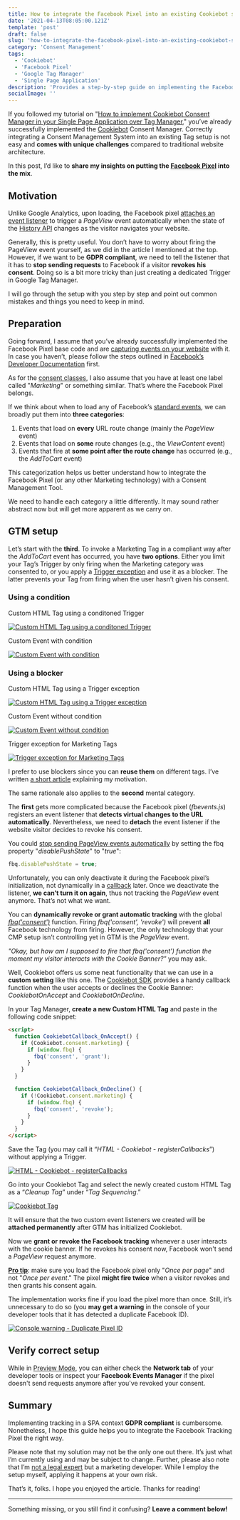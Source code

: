 ```yaml
---
title: How to integrate the Facebook Pixel into an existing Cookiebot setup over GTM
date: '2021-04-13T08:05:00.121Z'
template: 'post'
draft: false
slug: 'how-to-integrate-the-facebook-pixel-into-an-existing-cookiebot-setup-over-gtm'
category: 'Consent Management'
tags:
  - 'Cookiebot'
  - 'Facebook Pixel'
  - 'Google Tag Manager'
  - 'Single Page Application'
description: 'Provides a step-by-step guide on implementing the Facebook Pixel into an existing Cookiebot setup for a Single Page Application over Google Tag Manager.'
socialImage: ''
---
```


If you followed my tutorial on "[How to implement Cookiebot Consent Manager in your Single Page Application over Tag Manager](how-to-implement-cookiebot-consent-manager-in-your-single-page-application-over-tag-manager)," you’ve already successfully implemented the [Cookiebot](https://www.cookiebot.com/en/) Consent Manager. Correctly integrating a Consent Management System into an existing Tag setup is not easy and **comes with unique challenges** compared to traditional website architecture.

In this post, I’d like to **share my insights on putting the [Facebook Pixel](https://developers.facebook.com/docs/facebook-pixel) into the mix**.

## Motivation

Unlike Google Analytics, upon loading, the Facebook pixel [attaches an event listener](https://developers.facebook.com/docs/facebook-pixel/implementation/tag_spa) to trigger a _PageView_ event automatically when the state of the [History API](https://flaviocopes.com/history-api/) changes as the visitor navigates your website.

Generally, this is pretty useful. You don’t have to worry about firing the PageView event yourself, as we did in the article I mentioned at the top. However, if we want to be **GDPR compliant**, we need to tell the listener that it has to **stop sending requests** to Facebook if a visitor **revokes his consent**. Doing so is a bit more tricky than just creating a dedicated Trigger in Google Tag Manager.

I will go through the setup with you step by step and point out common mistakes and things you need to keep in mind.

## Preparation

Going forward, I assume that you’ve already successfully implemented the Facebook Pixel base code and are [capturing events on your website](https://developers.facebook.com/docs/facebook-pixel/implementation/tag_spa) with it. In case you haven’t, please follow the steps outlined in [Facebook’s Developer Documentation](https://developers.facebook.com/docs/facebook-pixel/implementation) first.

As for the [consent classes](https://support.cookiebot.com/hc/en-us/articles/360003806473-Can-I-rename-the-4-cookie-categories-), I also assume that you have at least one label called "_Marketing_" or something similar. That’s where the Facebook Pixel belongs.

If we think about when to load any of Facebook’s [standard events](https://developers.facebook.com/docs/facebook-pixel/reference), we can broadly put them into **three categories**:

1. Events that load on **every** URL route change (mainly the _PageView_ event)
2. Events that load on **some** route changes (e.g., the _ViewContent_ event)
3. Events that fire at **some point after the route change** has occurred (e.g., the _AddToCart_ event)

This categorization helps us better understand how to integrate the Facebook Pixel (or any other Marketing technology) with a Consent Management Tool.

We need to handle each category a little differently. It may sound rather abstract now but will get more apparent as we carry on.

## GTM setup

Let’s start with the **third**. To invoke a Marketing Tag in a compliant way after the _AddToCart_ event has occurred, you have **two options**. Either you limit your Tag’s Trigger by only firing when the Marketing category was consented to, or you apply a [Trigger exception](https://support.google.com/tagmanager/answer/7679318?hl=en&ref_topic=7679384) and use it as a blocker. The latter prevents your Tag from firing when the user hasn’t given his consent.

### Using a condition

<figcaption>Custom HTML Tag using a conditoned Trigger</figcaption>

[![Custom HTML Tag using a conditoned Trigger](/media/facebook-cmp-setup-spa/setup_0_HTML_fbEvent_AddToCart_with_conditioned_trigger.jpg)](/media/facebook-cmp-setup-spa/setup_0_HTML_fbEvent_AddToCart_with_conditioned_trigger.jpg)

<figcaption>Custom Event with condition</figcaption>

[![Custom Event with condition](/media/facebook-cmp-setup-spa/setup_1_CE_addToCart_marketing_conditioned.jpg)](/media/facebook-cmp-setup-spa/setup_1_CE_addToCart_marketing_conditioned.jpg)

### Using a blocker

<figcaption>Custom HTML Tag using a Trigger exception</figcaption>

[![Custom HTML Tag using a Trigger exception](/media/facebook-cmp-setup-spa/setup_2_HTML_fbEvent_AddToCart_with_trigger_blocker.jpg)](/media/facebook-cmp-setup-spa/setup_2_HTML_fbEvent_AddToCart_with_trigger_blocker.jpg)

<figcaption>Custom Event without condition</figcaption>

[![Custom Event without condition](/media/facebook-cmp-setup-spa/setup_3_CE_addToCart_marketing_not_conditioned.jpg)](/media/facebook-cmp-setup-spa/setup_3_CE_addToCart_marketing_not_conditioned.jpg)

<figcaption>Trigger exception for Marketing Tags</figcaption>

[![Trigger exception for Marketing Tags](/media/facebook-cmp-setup-spa/setup_4_CE-cookie_consent_marketing-not_accepted.jpg)](/media/facebook-cmp-setup-spa/setup_4_CE-cookie_consent_marketing-not_accepted.jpg)

I prefer to use blockers since you can **reuse them** on different tags. I’ve written [a short article](block-your-tags-from-firing-without-consent-with-trigger-exceptions) explaining my motivation.

The same rationale also applies to the **second** mental category.

The **first** gets more complicated because the Facebook pixel (_fbevents.js_) registers an event listener that **detects virtual changes to the URL automatically**. Nevertheless, we need to **detach** the event listener if the website visitor decides to revoke his consent.

You could [stop sending PageView events automatically](https://developers.facebook.com/docs/facebook-pixel/implementation/tag_spa) by setting the fbq property "_disablePushState_" to "_true_":

```javascript
fbq.disablePushState = true;
```

Unfortunately, you can only deactivate it during the Facebook pixel’s initialization, not dynamically in a [callback](https://codeburst.io/javascript-what-the-heck-is-a-callback-aba4da2deced) later. Once we deactivate the listener, **we can’t turn it on again**, thus not tracking the _PageView_ event anymore. That’s not what we want.

You can **dynamically revoke or grant automatic tracking** with the global _[fbq('consent')](https://developers.facebook.com/docs/facebook-pixel/implementation/gdpr)_ function. Firing _fbq('consent', 'revoke')_ will prevent **all** Facebook technology from firing. However, the only technology that your CMP setup isn’t controlling yet in GTM is the _PageView_ event.

_"Okay, but how am I supposed to fire that fbq('consent') function the moment my visitor interacts with the Cookie Banner?"_ you may ask.

Well, Cookiebot offers us some neat functionality that we can use in a **custom setting** like this one. The [Cookiebot SDK](https://www.cookiebot.com/en/developer/) provides a handy callback function when the user accepts or declines the Cookie Banner: _CookiebotOnAccept_ and _CookiebotOnDecline_.

In your Tag Manager, **create a new Custom HTML Tag** and paste in the following code snippet:

```HTML
<script>
  function CookiebotCallback_OnAccept() {
    if (Cookiebot.consent.marketing) {
      if (window.fbq) {
        fbq('consent', 'grant');
      }
    }
  }

  function CookiebotCallback_OnDecline() {
    if (!Cookiebot.consent.marketing) {
      if (window.fbq) {
        fbq('consent', 'revoke');
      }
    }
  }
</script>
```

Save the Tag (you may call it “_HTML - Cookiebot - registerCallbacks_”) without applying a Trigger.

[![HTML - Cookiebot - registerCallbacks](/media/facebook-cmp-setup-spa/setup_5_HTML_Cookiebot_registerCallbacks.jpg)](/media/facebook-cmp-setup-spa/setup_5_HTML_Cookiebot_registerCallbacks.jpg)

Go into your Cookiebot Tag and select the newly created custom HTML Tag as a “_Cleanup Tag_” under “_Tag Sequencing_.”

[![Cookiebot Tag](/media/facebook-cmp-setup-spa/setup_6_Cookiebot_Tag_cleanup.jpg)](/media/facebook-cmp-setup-spa/setup_6_Cookiebot_Tag_cleanup.jpg)

It will ensure that the two custom event listeners we created will be **attached permanently** after GTM has initialized Cookiebot.

Now we **grant or revoke the Facebook tracking** whenever a user interacts with the cookie banner. If he revokes his consent now, Facebook won't send a _PageView_ request anymore.

**<span style="text-decoration:underline;">Pro tip</span>**: make sure you load the Facebook pixel only "_Once per page_" and not "_Once per event_." The pixel **might fire twice** when a visitor revokes and then grants his consent again.

The implementation works fine if you load the pixel more than once. Still, it’s unnecessary to do so (you **may get a warning** in the console of your developer tools that it has detected a duplicate Facebook ID).

[![Console warning - Duplicate Pixel ID](/media/facebook-cmp-setup-spa/setup_7_FB_duplicate-pixel-id.jpg)](/media/facebook-cmp-setup-spa/setup_7_FB_duplicate-pixel-id.jpg)

## Verify correct setup

While in [Preview Mode](https://support.google.com/tagmanager/answer/6107056?hl=en), you can either check the **Network tab** of your developer tools or inspect your **Facebook Events Manager** if the pixel doesn't send requests anymore after you've revoked your consent.

## Summary

Implementing tracking in a SPA context **GDPR compliant** is cumbersome. Nonetheless, I hope this guide helps you to integrate the Facebook Tracking Pixel the right way.

Please note that my solution may not be the only one out there. It’s just what I’m currently using and may be subject to change. Further, please also note that I’m <span style="text-decoration:underline;">not a legal expert</span> but a marketing developer. While I employ the setup myself, applying it happens at your own risk.

That’s it, folks. I hope you enjoyed the article. Thanks for reading!

<hr>

Something missing, or you still find it confusing? **Leave a comment below!**

